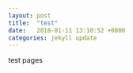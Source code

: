 ```yaml
---
layout: post
title:  "test"
date:   2018-01-11 13:10:52 +0800
categories: jekyll update
---
```

test pages 